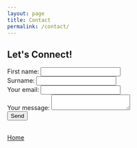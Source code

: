 ```yaml
---
layout: page
title: Contact
permalink: /contact/
---
```


## Let's Connect!
<form
  action="https://formspree.io/f/xyzwqder"
  method="POST"
>
   <label>
    First name:
    <input type="name" name="First Name">
  </label><br>
   <label>
    Surname:
    <input type="name" name="Surname">
  </label><br>
  <label>
    Your email:
    <input type="email" name="email">
  </label><br>
  <label>
    Your message:
    <textarea name="message"></textarea>
  </label><br>
  <!-- your other form fields go here -->
  <button type="submit">Send</button>
</form>
<br>
<a href=https://builtbyg.github.io>Home</a>
